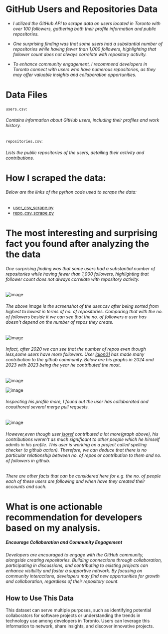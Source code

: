 # GitHub Users and Repositories Data
<h6>
  
- I utilized the GitHub API to scrape data on users located in Toronto with over 100 followers, gathering both their profile information and public repositories.
  
- One surprising finding was that some users had a substantial number of repositories while having fewer than 1,000 followers, highlighting that follower count does not always correlate with repository activity.

- To enhance community engagement, I recommend developers in Toronto connect with users who have numerous repositories, as they may offer valuable insights and collaboration opportunities.
</h6>

# Data Files
`users.csv`: <h6>Contains information about GitHub users, including their profiles and work history.</h6>

`repositories.csv`: <h6>Lists the public repositories of the users, detailing their activity and contributions.</h6>

# How I scraped the data:
<h6>Below are the links of the python code used to scrape the data:</h6>

- <a href='https://github.com/22f3001377/Pro1/blob/main/users_csv_scrape.py'>user_csv_scrape.py</a>
- <a href='https://github.com/22f3001377/Pro1/blob/main/repo_csv_scrape.py'>repo_csv_scrape.py</a>

# The most interesting and surprising fact you found after analyzing the the data
<h6>One surprising finding was that some users had a substantial number of repositories while having fewer than 1,000 followers, highlighting that follower count does not always correlate with repository activity.</h6>

![image](https://github.com/user-attachments/assets/585e6cb4-ab6d-4008-b945-05c727ff74e5)

<h6>The above image is the screenshot of the user.csv after being sorted from highest to lowest in terms of no. of repositories. Comparing that with the no. of followers beside it we can see that the no. of followers a user has doesn't depend on the number of repos they create.</h6>

![image](https://github.com/user-attachments/assets/9c41e252-c9e2-4463-b94e-6bb4dd5781f0)

<h6>Infact, after 2020 we can see that the number of repos even though less,some users have more followers. User <i><a href='https://github.com/laion01?tab=overview&from=2024-10-01&to=2024-10-31'>laion01</a></i> has made many contribution to the github community. Below are his graphs in 2024 and 2023 with 2023 being the year he contributed the most.</h6>

![image](https://github.com/user-attachments/assets/3b322d3d-6178-4180-9c08-47cf4e7eb237)


![image](https://github.com/user-attachments/assets/4729cd1e-1649-4533-b7cb-7862be5dca99)



<h6>Inspecting his profile more, I found out the user has collaborated and coauthored several merge pull requests.</h6>



![image](https://github.com/user-attachments/assets/da20dc8f-c9c4-4bd1-88b3-1530145aa3e7)

  
<h6>However,even though user <i><a href='https://github.com/jsoref?tab=overview&from=2024-10-01&to=2024-10-31'>jsoref</a></i> contributed a lot more(graph above), his contributions weren't as much significant to other people which he himself admits in his profile. This user is working on a project called spelling checker (a github action). Therefore, we can deduce that there is no particular relationship between no. of repos or contribution to them and no. of followers in github. </h6>

<h6>There are other facts that can be considered here for e.g. the no. of people each of these users are following and when have they created their accounts and such.</h6>

# What is one actionable recommendation for developers based on my analysis.

<i><h5>Encourage Collaboration and Community Engagement</h5></i>

<h6>Developers are encouraged to engage with the GitHub community, alongside creating repositories. Building connections through collaboration, participating in discussions, and contributing to existing projects can enhance visibility and foster a supportive network. By focusing on community interactions, developers may find new opportunities for growth and collaboration, regardless of their repository count.</h6>


## How to Use This Data

This dataset can serve multiple purposes, such as identifying potential collaborators for software projects or understanding the trends in technology use among developers in Toronto. Users can leverage this information to network, share insights, and discover innovative projects.
